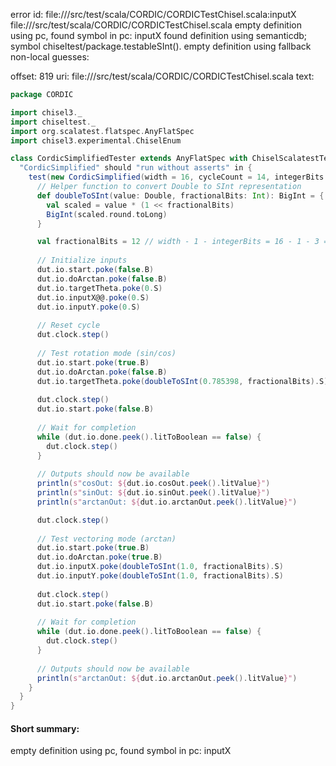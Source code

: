 error id: file://<WORKSPACE>/src/test/scala/CORDIC/CORDICTestChisel.scala:inputX
file://<WORKSPACE>/src/test/scala/CORDIC/CORDICTestChisel.scala
empty definition using pc, found symbol in pc: inputX
found definition using semanticdb; symbol chiseltest/package.testableSInt().
empty definition using fallback
non-local guesses:

offset: 819
uri: file://<WORKSPACE>/src/test/scala/CORDIC/CORDICTestChisel.scala
text:
```scala
package CORDIC

import chisel3._
import chiseltest._
import org.scalatest.flatspec.AnyFlatSpec
import chisel3.experimental.ChiselEnum

class CordicSimplifiedTester extends AnyFlatSpec with ChiselScalatestTester {
  "CordicSimplified" should "run without asserts" in {
    test(new CordicSimplified(width = 16, cycleCount = 14, integerBits = 3)) { dut =>
      // Helper function to convert Double to SInt representation
      def doubleToSInt(value: Double, fractionalBits: Int): BigInt = {
        val scaled = value * (1 << fractionalBits)
        BigInt(scaled.round.toLong)
      }

      val fractionalBits = 12 // width - 1 - integerBits = 16 - 1 - 3 = 12
      
      // Initialize inputs
      dut.io.start.poke(false.B)
      dut.io.doArctan.poke(false.B)
      dut.io.targetTheta.poke(0.S)
      dut.io.inputX@@.poke(0.S)
      dut.io.inputY.poke(0.S)
      
      // Reset cycle
      dut.clock.step()
      
      // Test rotation mode (sin/cos)
      dut.io.start.poke(true.B)
      dut.io.doArctan.poke(false.B)
      dut.io.targetTheta.poke(doubleToSInt(0.785398, fractionalBits).S) // ~π/4 (45 degrees)
      
      dut.clock.step()
      dut.io.start.poke(false.B)
      
      // Wait for completion
      while (dut.io.done.peek().litToBoolean == false) {
        dut.clock.step()
      }
      
      // Outputs should now be available
      println(s"cosOut: ${dut.io.cosOut.peek().litValue}")
      println(s"sinOut: ${dut.io.sinOut.peek().litValue}")
      println(s"arctanOut: ${dut.io.arctanOut.peek().litValue}")

      dut.clock.step()
      
      // Test vectoring mode (arctan)
      dut.io.start.poke(true.B)
      dut.io.doArctan.poke(true.B)
      dut.io.inputX.poke(doubleToSInt(1.0, fractionalBits).S)
      dut.io.inputY.poke(doubleToSInt(1.0, fractionalBits).S)
      
      dut.clock.step()
      dut.io.start.poke(false.B)
      
      // Wait for completion
      while (dut.io.done.peek().litToBoolean == false) {
        dut.clock.step()
      }
      
      // Outputs should now be available
      println(s"arctanOut: ${dut.io.arctanOut.peek().litValue}")
    }
  }
}
```


#### Short summary: 

empty definition using pc, found symbol in pc: inputX